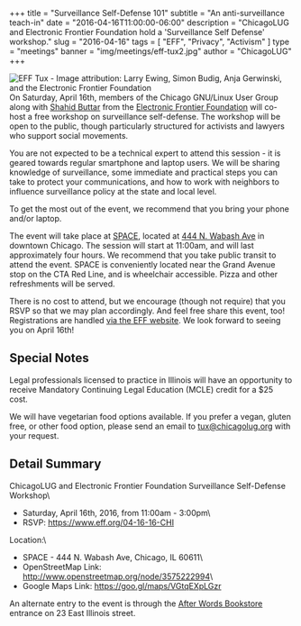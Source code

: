 +++
title = "Surveillance Self-Defense 101"
subtitle = "An anti-surveillance teach-in"
date = "2016-04-16T11:00:00-06:00"
description = "ChicagoLUG and Electronic Frontier Foundation hold a 'Surveillance Self Defense' workshop."
slug = "2016-04-16"
tags = [ "EFF", "Privacy", "Activism" ] 
type = "meetings"
banner = "img/meetings/eff-tux2.jpg"
author = "ChicagoLUG"
+++

<img src="/img/meetings/eff-tux.jpg" alt="EFF Tux - Image attribution: Larry Ewing, Simon Budig, Anja Gerwinski, and the Electronic Frontier Foundation" style="float:right;">

On Saturday, April 16th, members of the Chicago GNU/Linux User Group
along with [Shahid
Buttar](https://www.eff.org/about/staff/shahid-buttar) from the
[Electronic Frontier Foundation](https://www.eff.org/) will co-host a
free workshop on surveillance self-defense. The workshop will be open to
the public, though particularly structured for activists and lawyers who
support social movements.

You are not expected to be a technical expert to attend this session -
it is geared towards regular smartphone and laptop users. We will be
sharing knowledge of surveillance, some immediate and practical steps
you can take to protect your communications, and how to work with
neighbors to influence surveillance policy at the state and local level.

To get the most out of the event, we recommend that you bring your phone
and/or laptop.

The event will take place at [SPACE](http://space.doejo.com/), located
at [444 N. Wabash Ave](http://www.openstreetmap.org/node/3575222994) in
downtown Chicago. The session will start at 11:00am, and will last
approximately four hours. We recommend that you take public transit to
attend the event. SPACE is conveniently located near the Grand Avenue
stop on the CTA Red Line, and is wheelchair accessible. Pizza and other
refreshments will be served.

There is no cost to attend, but we encourage (though not require) that
you RSVP so that we may plan accordingly. And feel free share this
event, too! Registrations are handled [via the EFF
website](https://www.eff.org/04-16-16-CHI). We look forward to seeing
you on April 16th!

Special Notes
-------------

Legal professionals licensed to practice in Illinois will have an
opportunity to receive Mandatory Continuing Legal Education (MCLE)
credit for a $25 cost.

We will have vegetarian food options available. If you prefer a vegan,
gluten free, or other food option, please send an email to
<tux@chicagolug.org> with your request.

Detail Summary
--------------

ChicagoLUG and Electronic Frontier Foundation Surveillance Self-Defense
Workshop\
- Saturday, April 16th, 2016, from 11:00am - 3:00pm\
- RSVP: <https://www.eff.org/04-16-16-CHI>

Location:\
- SPACE - 444 N. Wabash Ave, Chicago, IL 60611\
- OpenStreetMap Link: <http://www.openstreetmap.org/node/3575222994>\
- Google Maps Link: <https://goo.gl/maps/VGtqEXpLGzr>

An alternate entry to the event is through the [After Words
Bookstore](http://after-wordschicago.com/) entrance on 23 East Illinois
street.
